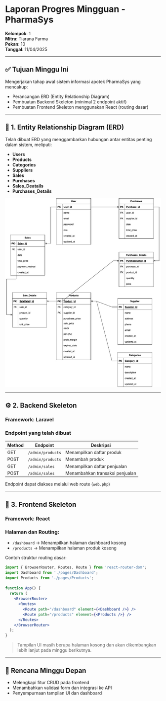# Laporan Progres Mingguan - PharmaSys

**Kelompok**: 1  
**Mitra**: Tiarana Farma  
**Pekan**: 10  
**Tanggal**: 11/04/2025  

---

## ✅ Tujuan Minggu Ini
Mengerjakan tahap awal sistem informasi apotek PharmaSys yang mencakup:
- Perancangan ERD (Entity Relationship Diagram)
- Pembuatan Backend Skeleton (minimal 2 endpoint aktif)
- Pembuatan Frontend Skeleton menggunakan React (routing dasar)

---

## 🧩 1. Entity Relationship Diagram (ERD)

Telah dibuat ERD yang menggambarkan hubungan antar entitas penting dalam sistem, meliputi:  
- **Users**  
- **Products**  
- **Categories**  
- **Suppliers**  
- **Sales**  
- **Purchases**
- **Sales_Deatails**  
- **Purchases_Details**


![Diagram ERD](erdPharmasys.jpg)

---






## ⚙️ 2. Backend Skeleton

### Framework: Laravel

### Endpoint yang telah dibuat
| Method | Endpoint                  | Deskripsi                      |
|--------|---------------------------|--------------------------------|
| GET    | `/admin/products`         | Menampilkan daftar produk      |
| POST   | `/admin/products`         | Menambah produk                |
| GET    | `/admin/sales`            | Menampilkan daftar penjualan   |
| POST   | `/admin/sales`            | Menambahkan transaksi penjualan |

Endpoint dapat diakses melalui web route (`web.php`)

---

## 🎨 3. Frontend Skeleton

### Framework: React

### Halaman dan Routing:
- `/dashboard` → Menampilkan halaman dashboard kosong
- `/products` → Menampilkan halaman produk kosong

Contoh struktur routing dasar:
```jsx
import { BrowserRouter, Routes, Route } from 'react-router-dom';
import Dashboard from './pages/Dashboard';
import Products from './pages/Products';

function App() {
  return (
    <BrowserRouter>
      <Routes>
        <Route path="/dashboard" element={<Dashboard />} />
        <Route path="/products" element={<Products />} />
      </Routes>
    </BrowserRouter>
  );
}
```

> Tampilan UI masih berupa halaman kosong dan akan dikembangkan lebih lanjut pada minggu berikutnya.

---

## 📌 Rencana Minggu Depan
- Melengkapi fitur CRUD pada frontend
- Menambahkan validasi form dan integrasi ke API
- Penyempurnaan tampilan UI dan dashboard

